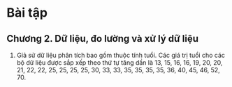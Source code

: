 # Bài tập
## Chương 2. Dữ liệu, đo lường và xử lý dữ liệu
<ol>
  <li>
    Giả sử dữ liệu phân tích bao gồm thuộc tính tuổi. Các giá trị tuổi cho các bộ dữ liệu được sắp xếp theo thứ tự tăng dần là
    13, 15, 16, 16, 19, 20, 20, 21, 22, 22, 25, 25, 25, 25, 30, 33, 33, 35, 35, 35, 35, 36, 40, 45, 46, 52, 70.
  </li>
</ol>
